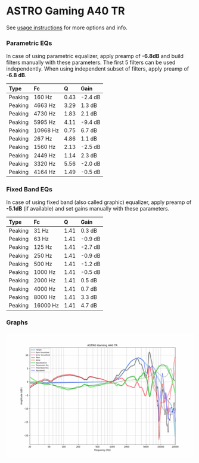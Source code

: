 # ASTRO Gaming A40 TR
See [usage instructions](https://github.com/jaakkopasanen/AutoEq#usage) for more options and info.

### Parametric EQs
In case of using parametric equalizer, apply preamp of **-6.8dB** and build filters manually
with these parameters. The first 5 filters can be used independently.
When using independent subset of filters, apply preamp of **-6.8 dB**.

| Type    | Fc       |    Q | Gain    |
|:--------|:---------|:-----|:--------|
| Peaking | 160 Hz   | 0.43 | -2.4 dB |
| Peaking | 4663 Hz  | 3.29 | 1.3 dB  |
| Peaking | 4730 Hz  | 1.83 | 2.1 dB  |
| Peaking | 5995 Hz  | 4.11 | -9.4 dB |
| Peaking | 10968 Hz | 0.75 | 6.7 dB  |
| Peaking | 267 Hz   | 4.86 | 1.1 dB  |
| Peaking | 1560 Hz  | 2.13 | -2.5 dB |
| Peaking | 2449 Hz  | 1.14 | 2.3 dB  |
| Peaking | 3320 Hz  | 5.56 | -2.0 dB |
| Peaking | 4164 Hz  | 1.49 | -0.5 dB |

### Fixed Band EQs
In case of using fixed band (also called graphic) equalizer, apply preamp of **-5.1dB**
(if available) and set gains manually with these parameters.

| Type    | Fc       |    Q | Gain    |
|:--------|:---------|:-----|:--------|
| Peaking | 31 Hz    | 1.41 | 0.3 dB  |
| Peaking | 63 Hz    | 1.41 | -0.9 dB |
| Peaking | 125 Hz   | 1.41 | -2.7 dB |
| Peaking | 250 Hz   | 1.41 | -0.9 dB |
| Peaking | 500 Hz   | 1.41 | -1.2 dB |
| Peaking | 1000 Hz  | 1.41 | -0.5 dB |
| Peaking | 2000 Hz  | 1.41 | 0.5 dB  |
| Peaking | 4000 Hz  | 1.41 | 0.7 dB  |
| Peaking | 8000 Hz  | 1.41 | 3.3 dB  |
| Peaking | 16000 Hz | 1.41 | 4.7 dB  |

### Graphs
![](./ASTRO%20Gaming%20A40%20TR.png)